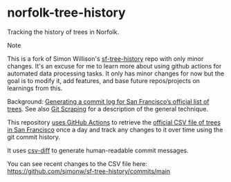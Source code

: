 # norfolk-tree-history

Tracking the history of trees in Norfolk.

> [!NOTE]
> This is a fork of Simon Willison's [sf-tree-history](https://github.com/simonw/sf-tree-history) repo with only minor changes. It's an excuse for me to learn more about using github actions for automated data processing tasks. It only has minor changes for now but the goal is to modify it, add features, and base future repos/projects on learnings from this.

Background: [Generating a commit log for San Francisco’s official list of trees](https://simonwillison.net/2019/Mar/13/tree-history/). See also [Git Scraping](https://simonwillison.net/2020/Oct/9/git-scraping/) for a description of the general technique.

This repository [uses GitHub Actions](https://github.com/simonw/sf-tree-history/actions) to retrieve the [official CSV file of trees in San Francisco](https://data.sfgov.org/City-Infrastructure/Street-Tree-List/tkzw-k3nq) once a day and track any changes to it over time using the git commit history.

It uses [csv-diff](https://github.com/simonw/csv-diff) to generate human-readable commit messages.

You can see recent changes to the CSV file here: https://github.com/simonw/sf-tree-history/commits/main
